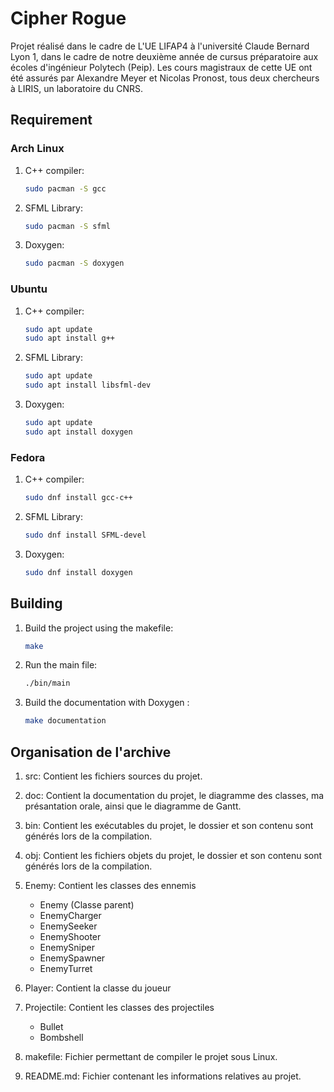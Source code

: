 # Cipher Rogue 

Projet réalisé dans le cadre de L'UE LIFAP4 à l'université Claude Bernard Lyon 1, dans le cadre de notre deuxième année de cursus préparatoire aux écoles d'ingénieur Polytech (Peip). Les cours magistraux de cette UE ont été assurés par Alexandre Meyer et Nicolas Pronost, tous deux chercheurs à LIRIS, un laboratoire du CNRS. 

## Requirement
### Arch Linux
1. C++ compiler:

    ```bash
    sudo pacman -S gcc
    ```

2. SFML Library:

    ```bash
    sudo pacman -S sfml
    ```

3. Doxygen:

    ```bash
    sudo pacman -S doxygen
    ```


### Ubuntu
1. C++ compiler:

    ```bash
    sudo apt update
    sudo apt install g++
    ```

2. SFML Library:

    ```bash
    sudo apt update
    sudo apt install libsfml-dev
    ```

3. Doxygen:

    ```bash
    sudo apt update
    sudo apt install doxygen
    ```

### Fedora
1. C++ compiler:

    ```bash
    sudo dnf install gcc-c++
    ```

2. SFML Library:

    ```bash
    sudo dnf install SFML-devel
    ```

3. Doxygen:

    ```bash
    sudo dnf install doxygen
    ```

## Building

1. Build the project using the makefile:
    
    ```bash
    make
    ```

2. Run the main file:

    ```bash
    ./bin/main
    ```

3. Build the documentation with Doxygen :
    

    ```bash
    make documentation
    ```

## Organisation de l'archive

1. src: Contient les fichiers sources du projet.

2. doc: Contient la documentation du projet, le diagramme des classes, ma présantation orale, ainsi que le diagramme de Gantt.

3. bin: Contient les exécutables du projet, le dossier et son contenu sont générés lors de la compilation.

4. obj: Contient les fichiers objets du projet, le dossier et son contenu sont générés lors de la compilation.

5. Enemy: Contient les classes des ennemis
    - Enemy (Classe parent)
    - EnemyCharger
    - EnemySeeker
    - EnemyShooter
    - EnemySniper
    - EnemySpawner
    - EnemyTurret

6. Player: Contient la classe du joueur

7. Projectile: Contient les classes des projectiles
    - Bullet
    - Bombshell

8. makefile: Fichier permettant de compiler le projet sous Linux.

9. README.md: Fichier contenant les informations relatives au projet.
